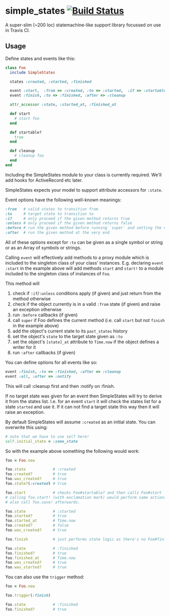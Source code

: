 # simple\_states [![Build Status](https://secure.travis-ci.org/svenfuchs/simple_states.png)](http://travis-ci.org/svenfuchs/simple_states)

A super-slim (~200 loc) statemachine-like support library focussed on use in
Travis CI.

## Usage

Define states and events like this:

``` ruby
class Foo
  include SimpleStates

  states :created, :started, :finished

  event :start,  :from => :created, :to => :started,  :if => :startable?
  event :finish, :to => :finished, :after => :cleanup

  attr_accessor :state, :started_at, :finished_at

  def start
    # start foo
  end

  def startable?
    true
  end

  def cleanup
    # cleanup foo
  end
end
```

Including the SimpleStates module to your class is currently required. We'll add
hooks for ActiveRecord etc later.

SimpleStates expects your model to support attribute accessors for `:state`.

Event options have the following well-known meanings:

``` ruby
:from   # valid states to transition from
:to     # target state to transition to
:if     # only proceed if the given method returns true
:unless # only proceed if the given method returns false
:before # run the given method before running `super` and setting the new state
:after  # run the given method at the very end
```

All of these options except for `:to` can be given as a single symbol or string or
as an Array of symbols or strings.

Calling `event` will effectively add methods to a proxy module which is
included to the singleton class of your class' instances. E.g. declaring `event
:start` in the example above will add methods `start` and `start!` to a module
included to the singleton class of instances of `Foo`.

This method will

1. check if `:if`/`:unless` conditions apply (if given) and just return from the method otherwise
2. check if the object currently is in a valid `:from` state (if given) and raise an exception otherwise
3. run `:before` callbacks (if given)
4. call `super` if Foo defines the current method (i.e. call `start` but not `finish` in the example above)
5. add the object's current state to its `past_states` history
6. set the object's `state` to the target state given as `:to`
7. set the object's `[state]_at` attribute to `Time.now` if the object defines a writer for it
8. run `:after` callbacks (if given)

You can define options for all events like so:

``` ruby
event :finish, :to => :finished, :after => :cleanup
event :all, :after => :notify
```

This will call :cleanup first and then :notify on :finish.

If no target state was given for an event then SimpleStates will try to derive
it from the states list. I.e. for an event `start` it will check the states
list for a state `started` and use it. If it can not find a target state this
way then it will raise an exception.

By default SimpleStates will assume `:created` as an initial state. You can
overwrite this using:

``` ruby
# note that we have to use self here!
self.initial_state = :some_state
```

So with the example above something the following would work:

``` ruby
foo = Foo.new

foo.state            # :created
foo.created?         # true
foo.was_created?     # true
foo.state?(:created) # true

foo.start            # checks Foo#startable? and then calls Foo#start
# calling foo.start! (with exclamation mark) would perform same actions as foo.start, but
# also call foo.save! afterwards.

foo.state            # :started
foo.started?         # true
foo.started_at       # Time.now
foo.created?         # false
foo.was_created?     # true

foo.finish           # just performs state logic as there's no Foo#finish

foo.state            # :finished
foo.finished?        # true
foo.finished_at      # Time.now
foo.was_created?     # true
foo.was_started?     # true
```

You can also use the `trigger` method:

```ruby
foo = Foo.new

foo.trigger(:finish)

foo.state            # :finished
foo.finished?        # true
```
